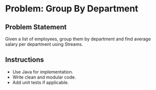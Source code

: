 # Problem: Group By Department

## Problem Statement

Given a list of employees, group them by department and find average salary per department using Streams.

## Instructions

- Use Java for implementation.
- Write clean and modular code.
- Add unit tests if applicable.
